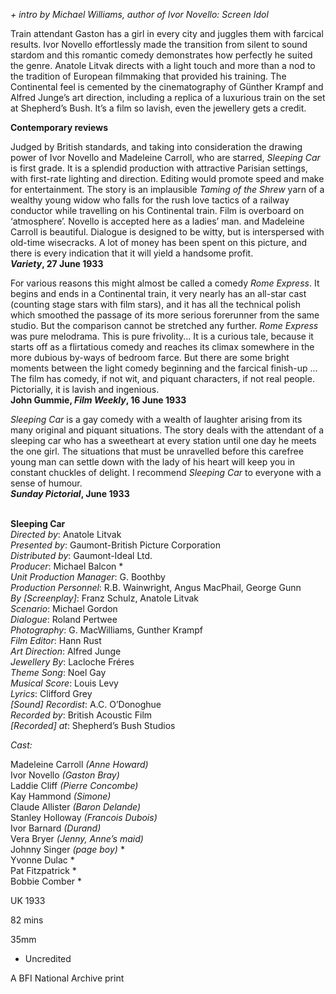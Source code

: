 
_+ intro by Michael Williams, author of Ivor Novello: Screen Idol_

Train attendant Gaston has a girl in every city and juggles them with farcical results. Ivor Novello effortlessly made the transition from silent to sound stardom and this romantic comedy demonstrates how perfectly he suited the genre. Anatole Litvak directs with a light touch and more than a nod to the tradition of European filmmaking that provided his training. The Continental feel is cemented by the cinematography of Günther Krampf and Alfred Junge’s art direction, including a replica of a luxurious train on the set at Shepherd’s Bush. It’s a film so lavish, even the jewellery gets a credit.

**Contemporary reviews**

Judged by British standards, and taking into consideration the drawing power of Ivor Novello and Madeleine Carroll, who are starred, _Sleeping Car_ is first grade. It is a splendid production with attractive Parisian settings, with first-rate lighting and direction. Editing would promote speed and make for entertainment. The story is an implausible _Taming of the Shrew_ yarn of a wealthy young widow who falls for the rush love tactics of a railway conductor while travelling on his Continental train. Film is overboard on ‘atmosphere’. Novello is accepted here as a ladies’ man. and Madeleine Carroll is beautiful. Dialogue is designed to be witty, but is interspersed with old-time wisecracks. A lot of money has been spent on this picture, and there is every indication that it will yield a handsome profit.  
**_Variety_, 27 June 1933**

For various reasons this might almost be called a comedy _Rome Express_. It begins and ends in a Continental train, it very nearly has an all-star cast (counting stage stars with film stars), and it has all the technical polish which smoothed the passage of its more serious forerunner from the same studio. But the comparison cannot be stretched any further. _Rome Express_ was pure melodrama. This is pure frivolity... It is a curious tale, because it starts off as a flirtatious comedy and reaches its climax somewhere in the more dubious by-ways of bedroom farce. But there are some bright moments between the light comedy beginning and the farcical finish-up ... The film has comedy, if not wit, and piquant characters, if not real people. Pictorially, it is lavish and ingenious.  
**John Gummie, _Film Weekly_, 16 June 1933**

_Sleeping Car_ is a gay comedy with a wealth of laughter arising from its many original and piquant situations. The story deals with the attendant of a sleeping car who has a sweetheart at every station until one day he meets the one girl. The situations that must be unravelled before this carefree young man can settle down with the lady of his heart will keep you in constant chuckles of delight. I recommend _Sleeping Car_ to everyone with a sense of humour.  
**_Sunday Pictorial_, June 1933**
<br><br>

**Sleeping Car**  
_Directed by_: Anatole Litvak  
_Presented by_: Gaumont-British Picture Corporation  
_Distributed by_: Gaumont-Ideal Ltd.  
_Producer_: Michael Balcon *  
_Unit Production Manager_: G. Boothby  
_Production Personnel_: R.B. Wainwright,  Angus MacPhail, George Gunn  
_By [Screenplay]_: Franz Schulz, Anatole Litvak  
_Scenario_: Michael Gordon  
_Dialogue_: Roland Pertwee  
_Photography_: G. MacWilliams, Gunther Krampf  
_Film Editor_: Hann Rust  
_Art Direction_: Alfred Junge  
_Jewellery By_: Lacloche Fréres  
_Theme Song_: Noel Gay  
_Musical Score_: Louis Levy  
_Lyrics_: Clifford Grey  
_[Sound] Recordist_: A.C. O’Donoghue  
_Recorded by_: British Acoustic Film  
_[Recorded] at_: Shepherd’s Bush Studios

_Cast:_

Madeleine Carroll _(Anne Howard)_  
Ivor Novello _(Gaston Bray)_  
Laddie Cliff _(Pierre Concombe)_  
Kay Hammond _(Simone)_  
Claude Allister _(Baron Delande)_  
Stanley Holloway _(Francois Dubois)_  
Ivor Barnard _(Durand)_  
Vera Bryer _(Jenny, Anne’s maid)_  
Johnny Singer _(page boy)_ *  
Yvonne Dulac  *  
Pat Fitzpatrick  *  
Bobbie Comber  *

UK 1933

82 mins

35mm

* Uncredited

A BFI National Archive print
<!--stackedit_data:
eyJoaXN0b3J5IjpbMTI4MTQ1Njg5OF19
-->